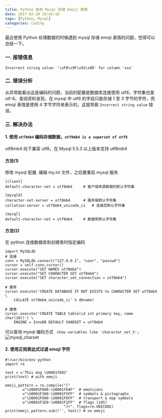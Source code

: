 ```yaml
---
title: Python 使用 Mysql 存储 Emoji 表情
date: 2017-02-20 19:43:18
tags: [Python, Mysql]
categories: Coding
---
```

<script src="https://ob5vt1k7f.qnssl.com/pangu.js"></script>

最近使用 Python 处理数据的时候遇到 mysql 存储 emoji 表情的问题，觉得可以总结一下。

### 一. 报错信息
```
Incorrect string value: '\xF0\x9F\x91\x8D' for column 'xxx'
```

### 二. 错误分析
从异常能看出这是编码的问题，当前的配置是数据库连接使用 utf8，字符集也是 utf-8。查阅资料发现，在 mysql 中 utf8 的字段只能存储 1 至 3 字节的字符，而 emoji 表情是使用 4 字节字符来表示的，这就导致 `Incorrect string value` 错误。

### 三. 解决办法
####  1. 使用 `utf8mb4` 编码存储数据，`utf8mb4 is a superset of utf8`
utf8mb4 向下兼容 utf8，在 Mysql 5.5.3 以上版本支持 utf8mb4


#### 方法(1)
修改 mysql 配置. 编辑 my.ini 文件，之后要重启 mysql 服务
```
[client]
default-character-set = utf8mb4		# 客户端来源数据的默认字符集

[mysqld]
character-set-server = utf8mb4		# 服务端默认字符集
collation-server = utf8mb4_unicode_ci	# 连接层默认字符集

[mysql]
default-character-set = utf8mb4		# 数据库默认字符集

```
#### 方法(2)
<!-- more  -->
在 python 连接数据库和创建表时指定编码
```
import MySQLdb
# 连接
conn = MySQLdb.connect("127.0.0.1", "user", "passwd")
cursor = self.conn.cursor()
cursor.execute("SET NAMES utf8mb4")
cursor.execute("SET CHARACTER SET utf8mb4")
cursor.execute("SET character_set_connection = utf8mb4")

# 建库
cursor.execute('CREATE DATABASE IF NOT EXISTS %s CHARACTER SET utf8mb4 \ 
	COLLATE utf8mb4_unicode_ci' % dbname)

# 建表
cursor.execute('CREATE TABLE table(id int primary key, name char(10))') \
	ENGINE = InnoDB DEFAULT CHARSET = utf8mb4
```
可以查询 mysql 编码方式
` show variables like 'character_set_%';`
![mysql_charset](https://ob5vt1k7f.qnssl.com/mysql_charset.png)

#### 2. 使用正则表达式过滤 emoji 字符
```
#!/usr/bin/env python
import re

text = u'This dog \U0001f602'
print(text) # with emoji

emoji_pattern = re.compile("["
        u"\U0001F600-\U0001F64F"  # emoticons
        u"\U0001F300-\U0001F5FF"  # symbols & pictographs
        u"\U0001F680-\U0001F6FF"  # transport & map symbols
        u"\U0001F1E0-\U0001F1FF"  # flags (iOS)
                           "]+", flags=re.UNICODE)
print(emoji_pattern.sub(r'', text)) # no emoji
```

<script>pangu.spacingPage();</script>